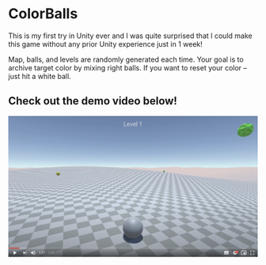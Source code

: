 # ColorBalls

This is my first try in Unity ever and I was quite surprised that I could make this game without any prior Unity experience just in 1 week!
 
Map, balls, and levels are randomly generated each time. Your goal is to archive target color by mixing right balls. If you want to reset your color – just hit a white ball.

## Check out the demo video below!

[![Demo video](https://github.com/markosavchuk/ColorBalls/blob/develop/Screenshots/DemoScreenshot.png)](https://drive.google.com/file/d/1q5pafbr5jnzX2mnysX8x5-U06rFSihdm/view?usp=sharing "Check demo")
